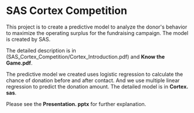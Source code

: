 # SAS Cortex Competition
This project is to create a predictive model to analyze the donor's behavior to maximize the operating surplus for the fundraising campaign. The model is created by SAS.

The detailed description is in  (SAS_Cortex_Competition/Cortex_Introduction.pdf) and **Know the Game.pdf**.

The predictive model we created uses logistic regression to calculate the chance of donation before and after contact. And we use multiple linear regression to predict the donation amount. The detailed model is in **Cortex. sas**.

Please see the **Presentation. pptx** for further explanation.
